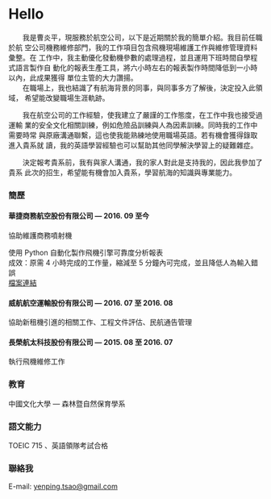 # Hello
　　我是曹炎平，現服務於航空公司，以下是近期關於我的簡單介紹。我目前任職於航 空公司機務維修部門，我的工作項目包含飛機現場維護工作與維修管理資料彙整。在 工作中，我主動優化發動機參數的處理過程，並且運用下班時間自學程式語言製作自 動化的報表生產工具，將六小時左右的報表製作時間降低到一小時以內，此成果獲得 單位主管的大力讚揚。  
　　在職場上，我也結識了有航海背景的同事，與同事多方了解後，決定投入此領域， 希望能改變職場生涯軌跡。  
  
　　我在航空公司的工作經驗，使我建立了嚴謹的工作態度，在工作中我也接受過運輸 業的安全文化相關訓練，例如危險品訓練與人為因素訓練。同時我的工作中需要時常 與原廠溝通聯繫，這也使我能熟練地使用職場英語。若有機會獲得錄取進入貴系就 讀，我的英語學習經驗也可以幫助其他同學解決學習上的疑難雜症。  
  
　　決定報考貴系前，我有與家人溝通，我的家人對此是支持我的，因此我參加了貴系 此次的招生，希望能有機會加入貴系，學習航海的知識與專業能力。  
 
### 簡歷
#### 華捷商務航空股份有限公司 — 2016. 09 至今
協助維護商務噴射機

使用 Python 自動化製作飛機引擎可靠度分析報表   
成效：原需 4 小時完成的工作量，縮減至 5 分鐘內可完成，並且降低人為輸入錯誤  
[檔案連結](https://github.com/ccu92/python-tool/blob/master/COMBO.py)

#### 威航航空運輸股份有限公司 — 2016. 07 至 2016. 08
協助新租機引進的相關工作、工程文件評估、民航通告管理

#### 長榮航太科技股份有限公司 — 2015. 08 至 2016. 07
執行飛機維修工作

### 教育
中國文化大學 — 森林暨自然保育學系

### 語文能力
TOEIC 715 、英語領隊考試合格

  
### 聯絡我
E-mail: [yenping.tsao@gmail.com](mailto:yenping.tsao@gmail.com)
